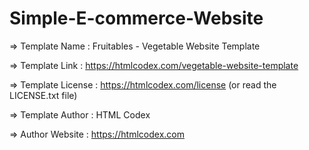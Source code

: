 # Simple-E-commerce-Website

  =>  Template Name    : Fruitables - Vegetable Website Template

  =>  Template Link    : https://htmlcodex.com/vegetable-website-template

  =>  Template License : https://htmlcodex.com/license (or read the LICENSE.txt file)

  =>  Template Author  : HTML Codex

  =>  Author Website   : https://htmlcodex.com

